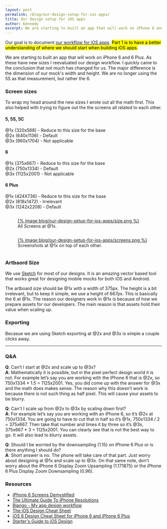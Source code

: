 ```yaml
---
layout: post
permalink: /blog/our-design-setup-for-ios-apps/
title: Our design setup for iOS apps
author: Kennedy
excerpt: We are starting to built an app that will work on iPhone 6 and 6 Plus. As these have new sizes I reevaluated our design workflow.
---
```


<p>Our goal is to document <a href="/blog/our-workflow-for-ios-apps/">our workflow for iOS apps</a>. <mark>Part 1 is to have a better understanding of where we should start when building iOS apps.</mark></p>

<p>We are starting to built an app that will work on iPhone 6 and 6 Plus. As these have new sizes I reevaluated our design workflow. I quickly came to the conclusion that not much has changed for us. The major difference is the dimension of our mock's width and height. We are no longer using the 5S as that measurement, but rather the 6.</p>

<h3>Screen sizes</h3>
<p>To wrap my head around the new sizes I wrote out all the math first. This also helped with trying to figure out the the screens all related to each other.</p>

<h4>5, 5S, 5C</h4>
<p>@1x (320x568) - Reduce to this size for the base<br/>
@2x (640x1136) - Default<br/>
@3x (960x1704) - Not applicable</p>

<h4>6</h4>
<p>@1x (375x667) - Reduce to this size for the base<br/>
@2x (750x1334) - Default<br/>
@3x (1125x2001) - Not applicable</p>

<h4>6 Plus</h4>
<p>@1x (424X736) - Reduce to this size for the base<br/>
@2x (818x1472) - Irrelevant<br/>
@3x (1242x2208) - Default</p>

<div class="row">
<div class="column half">

<figure>
<a href="">{% image blog/our-design-setup-for-ios-apps/size.png %}</a>
<figcaption>All Screens at @1x.</figcaption>
</figure>

</div><!--/col-->
<div class="column half">

<figure>
<a href="">{% image blog/our-design-setup-for-ios-apps/screens.png %}</a>
<figcaption>Screenshots at @1x on top of each other.</figcaption>
</figure>

</div><!--/col-->
</div><!--/row-->

<h3>Artbaord Size</h3>
<p>We use <a href="http://bohemiancoding.com/sketch/">Sketch</a> for most of our designs. It is an amazing vector based tool that works great for designing mobile mocks for both iOS and Android.</p>
<p>The artboard size should be @1x with a width of 375px. The height is a bit irrelevant, but to keep it simple, we use a height of 667px. This is basically the 6 at @1x. The reason our designers work in @1x is because of how we prepare assets for our developers. The main reason is that assets hold their value when scaling up.</p>

<h3>Exporting</h3>
<p>Becasue we are using Sketch exporting at @2x and @3x is simple a couple clicks away.</p>

<hr/>

<h3>Q&amp;A</h3>

<p><strong>Q</strong>: Can’t I start at @2x and scale up to @3x?<br/>
<strong>A</strong>: Mathematically it is possible, but in the pixel perfect design world it is not. For example let’s say you are working with the iPhone 6 that is @2x, so 750x1334 * 1.5 = 1125x2001. Yes, you did come up with the answer for @3x and the math does makes sense. The reason why this doesn’t work is because there is not such thing as half pixel. This will cause your assets to be blurry.</p>

<p><strong>Q</strong>: Can't I scale up from @2x to @3x by scaling down first?<br/>
<strong>A</strong>: For example let’s say you are working with an iPhone 6, so it’s @2x at 750x1334. You are going to have to cut that in half so it’s @1x, 750x1334 / 2 = 375x667. Then take that number and times it by three so it’s @3x, 375x667 * 3 = 1125x2001. You can clearly see that is not the best way to go. It will also lead to blurry assets.</p>

<p><strong>Q</strong>: Should I be worried by the downsampling (1.15) on iPhone 6 Plus or is there anything I should do?<br/>
<strong>A</strong>: Short answer is no. The phone will take care of that part. Just worry about designing at @1x and scale up to @3x. On that same note, don’t worry about the iPhone 6 Display Zoom Upsampling (1.171875) or the iPhone 6 Plus Display Zoom Downsampling (0.96).</p>


<h3>Resources</h3>
<ul>
  <li><a href="http://www.paintcodeapp.com/news/iphone-6-screens-demystified">iPhone 6 Screens Demystified</a></li>
  <li><a href="http://www.paintcodeapp.com/news/ultimate-guide-to-iphone-resolutions">The Ultimate Guide To iPhone Resolutions</a></li>
  <li><a href="http://bjango.com/articles/appdesignworkflow/">Bjango - My app design workflow</a></li>
  <li><a href="http://ivomynttinen.com/blog/the-ios-7-design-cheat-sheet/">The iOS Design Cheat Sheet</a></li>
  <li><a href="http://click-labs.com/ios-8-design-cheat-sheet-and-free-iphone6plus-gui-psd/">iOS 8 Design Cheat Sheet for iPhone 6 and iPhone 6 Plus</a></li>
  <li><a href="http://taybenlor.com/2013/05/21/designing-for-ios.html">Starter's Guide to iOS Design</a></li>
</ul>
